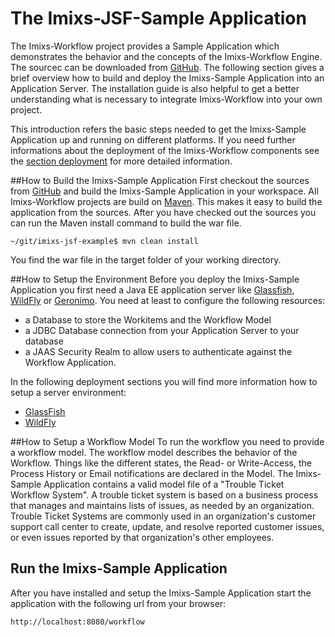 # The Imixs-JSF-Sample Application
The Imixs-Workflow project provides a Sample Application which demonstrates the behavior and the concepts of the Imixs-Workflow Engine. The sourcec can be downloaded from [GitHub](https://github.com/imixs/imixs-jsf-example). The following section gives a brief overview how to build and deploy the Imixs-Sample Application into an Application Server. The installation guide is also helpful to get a better understanding what is necessary to integrate Imixs-Workflow into your own project.  		
 
This introduction refers the basic steps needed to get the Imixs-Sample Application up and running on different platforms. If you need further informations about the deployment of the Imixs-Workflow components see the [section deployment](./deployment/index.html) for more detailed information.


##How to Build the Imixs-Sample Application 
First checkout the sources from [GitHub](https://github.com/imixs/imixs-jsf-example) and build  the Imixs-Sample Application in your workspace. All Imixs-Workflow projects are build on [Maven](http://maven.apache.org/). This makes it easy to build the application from the sources. After you have checked out the sources you can run the Maven install command to build the war file. 
 
    ~/git/imixs-jsf-example$ mvn clean install
 
You find the war file in the target folder of your working directory. 
 
##How to Setup the Environment 
Before you deploy the Imixs-Sample Application you first need a Java EE application server like 
 [Glassfish](http://www.glassfish.org/), [WildFly](http://www.wildfly.org) or [Geronimo](http://geronimo.apache.org).  You need at least to configure the following resources:
 
 * a Database to store the Workitems and the Workflow Model
 * a JDBC Database connection from your Application Server to your database
 * a JAAS Security Realm to allow users to authenticate against the Workflow Application.

In the following deployment sections you will find more information how to setup a server environment:

  * [GlassFish](./deployment/glassfish.html) 
  * [WildFly](./deployment/wildfly.html)


##How to Setup a Workflow Model
To run the workflow you need to provide a workflow model. The workflow model describes the behavior of the Workflow. Things like the different states, the Read- or Write-Access, the Process History or Email notifications are declared in the Model. The Imixs-Sample Application contains a valid model file of a "Trouble Ticket Workflow System".  A trouble ticket system is based on a business process that manages and maintains lists of issues,  as needed by an organization. Trouble Ticket Systems are commonly used in an organization's customer support call center to create, update, and resolve reported customer issues, or even issues reported by that organization's other employees.

## Run the Imixs-Sample Application 
After you have installed and setup the Imixs-Sample Application start the application with the following url from your browser:

    http://localhost:8080/workflow

 
  
